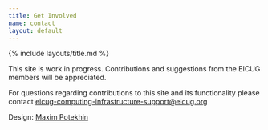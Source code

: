```yaml
---
title: Get Involved
name: contact
layout: default
---
```

{% include layouts/title.md %}

This site is work in progress. Contributions and suggestions from the EICUG members will be appreciated.

For questions regarding contributions to this site and its functionality please contact
<a href="mailto:eicug-computing-infrastructure-support@eicug.org">
eicug-computing-infrastructure-support@eicug.org</a>

Design: <a href="mailto:potekhin@bnl.gov">Maxim Potekhin</a>
